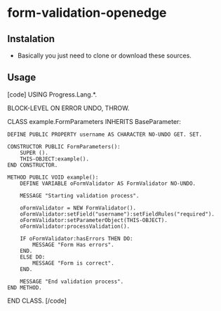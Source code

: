 # form-validation-openedge

## Instalation
- Basically you just need to clone or download these sources.

## Usage
[code]
USING Progress.Lang.*.

BLOCK-LEVEL ON ERROR UNDO, THROW.

CLASS example.FormParameters INHERITS BaseParameter: 

    DEFINE PUBLIC PROPERTY username AS CHARACTER NO-UNDO GET. SET.

    CONSTRUCTOR PUBLIC FormParameters():
        SUPER ().
        THIS-OBJECT:example().
    END CONSTRUCTOR.
    
    METHOD PUBLIC VOID example():
        DEFINE VARIABLE oFormValidator AS FormValidator NO-UNDO.
        
        MESSAGE "Starting validation process".
        
        oFormValidator = NEW FormValidator().
        oFormValidator:setField("username"):setFieldRules("required").
        oFormValidator:setParameterObject(THIS-OBJECT).
        oFormValidator:processValidation().
        
        IF oFormValidator:hasErrors THEN DO:
            MESSAGE "Form Has errors".
        END.
        ELSE DO:
            MESSAGE "Form is correct".
        END.
        
        MESSAGE "End validation process".
    END METHOD.
END CLASS.
[/code]
